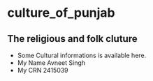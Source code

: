 # culture_of_punjab

## The religious and folk cluture

* Some Cultural informations is available here.
* My Name Avneet Singh
* My CRN 2415039 
